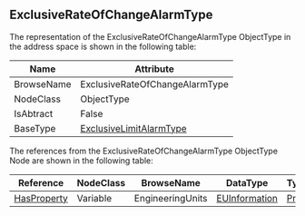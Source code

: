 <!-- objecttype -->
## ExclusiveRateOfChangeAlarmType
The representation of the ExclusiveRateOfChangeAlarmType ObjectType in the address space is shown in the following table:  

|Name|Attribute|
|---|---|
|BrowseName|ExclusiveRateOfChangeAlarmType|
|NodeClass|ObjectType|
|IsAbtract|False|
|BaseType|[ExclusiveLimitAlarmType](../../../Part9/ObjectTypes/ExclusiveLimitAlarmType/readme.md)|

The references from the ExclusiveRateOfChangeAlarmType ObjectType Node are shown in the following table:  

|Reference|NodeClass|BrowseName|DataType|TypeDefinition|ModellingRule|
|---|---|---|---|---|---|
|[HasProperty](../../../Part3/ReferenceTypes/HasProperty/readme.md)|Variable|EngineeringUnits|[EUInformation](../../../Part8/DataTypes/EUInformation/readme.md)|[PropertyType](../../Part5/VariableTypes/PropertyType/readme.md)|[Optional](../../Objects/Optional/readme.md)|

